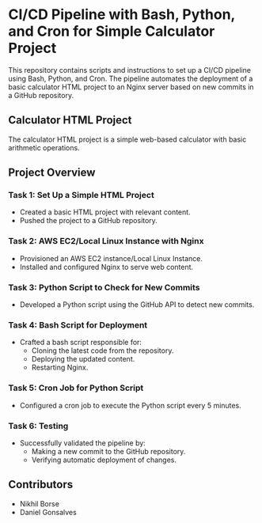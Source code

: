 # CI/CD Pipeline with Bash, Python, and Cron for Simple Calculator Project

This repository contains scripts and instructions to set up a CI/CD pipeline using Bash, Python, and Cron.
The pipeline automates the deployment of a basic calculator HTML project to an Nginx server based on new commits in a GitHub repository.

## Calculator HTML Project

The calculator HTML project is a simple web-based calculator with basic arithmetic operations.

## Project Overview

### Task 1: Set Up a Simple HTML Project

- Created a basic HTML project with relevant content.
- Pushed the project to a GitHub repository.

### Task 2: AWS EC2/Local Linux Instance with Nginx

- Provisioned an AWS EC2 instance/Local Linux Instance.
- Installed and configured Nginx to serve web content.

### Task 3: Python Script to Check for New Commits

- Developed a Python script using the GitHub API to detect new commits.

### Task 4: Bash Script for Deployment

- Crafted a bash script responsible for:
  - Cloning the latest code from the repository.
  - Deploying the updated content.
  - Restarting Nginx.

### Task 5: Cron Job for Python Script

- Configured a cron job to execute the Python script every 5 minutes.

### Task 6: Testing

- Successfully validated the pipeline by:
  - Making a new commit to the GitHub repository.
  - Verifying automatic deployment of changes.

## Contributors

- Nikhil Borse
- Daniel Gonsalves
